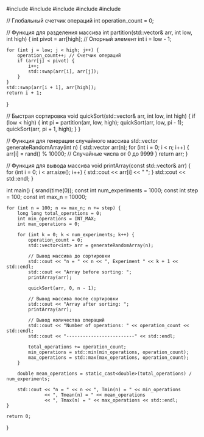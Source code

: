 #include <iostream>
#include <vector>
#include <cstdlib>
#include <ctime>
#include <algorithm>

// Глобальный счетчик операций
int operation_count = 0;

// Функция для разделения массива
int partition(std::vector<int>& arr, int low, int high) {
    int pivot = arr[high]; // Опорный элемент
    int i = low - 1;

    for (int j = low; j < high; j++) {
        operation_count++; // Счетчик операций
        if (arr[j] < pivot) {
            i++;
            std::swap(arr[i], arr[j]);
        }
    }
    std::swap(arr[i + 1], arr[high]);
    return i + 1;
}

// Быстрая сортировка
void quickSort(std::vector<int>& arr, int low, int high) {
    if (low < high) {
        int pi = partition(arr, low, high);
        quickSort(arr, low, pi - 1);
        quickSort(arr, pi + 1, high);
    }
}

// Функция для генерации случайного массива
std::vector<int> generateRandomArray(int n) {
    std::vector<int> arr(n);
    for (int i = 0; i < n; i++) {
        arr[i] = rand() % 10000; // Случайные числа от 0 до 9999
    }
    return arr;
}

// Функция для вывода массива
void printArray(const std::vector<int>& arr) {
    for (int i = 0; i < arr.size(); i++) {
        std::cout << arr[i] << " ";
    }
    std::cout << std::endl;
}

int main() {
    srand(time(0));
    const int num_experiments = 1000;
    const int step = 100;
    const int max_n = 10000;

    for (int n = 100; n <= max_n; n += step) {
        long long total_operations = 0;
        int min_operations = INT_MAX;
        int max_operations = 0;

        for (int k = 0; k < num_experiments; k++) {
            operation_count = 0;
            std::vector<int> arr = generateRandomArray(n);

            // Вывод массива до сортировки
            std::cout << "n = " << n << ", Experiment " << k + 1 << std::endl;
            std::cout << "Array before sorting: ";
            printArray(arr);

            quickSort(arr, 0, n - 1);

            // Вывод массива после сортировки
            std::cout << "Array after sorting: ";
            printArray(arr);

            // Вывод количества операций
            std::cout << "Number of operations: " << operation_count << std::endl;
            std::cout << "-------------------------" << std::endl;

            total_operations += operation_count;
            min_operations = std::min(min_operations, operation_count);
            max_operations = std::max(max_operations, operation_count);
        }

        double mean_operations = static_cast<double>(total_operations) / num_experiments;

        std::cout << "n = " << n << ", Tmin(n) = " << min_operations
                  << ", Tmean(n) = " << mean_operations
                  << ", Tmax(n) = " << max_operations << std::endl;
    }

    return 0;
}